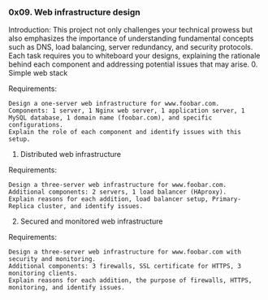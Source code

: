 ### 0x09. Web infrastructure design

Introduction:
This project not only challenges your technical prowess but also emphasizes the importance of understanding fundamental concepts such as DNS, load balancing, server redundancy, and security protocols. Each task requires you to whiteboard your designs, explaining the rationale behind each component and addressing potential issues that may arise.
0. Simple web stack

Requirements:

    Design a one-server web infrastructure for www.foobar.com.
    Components: 1 server, 1 Nginx web server, 1 application server, 1 MySQL database, 1 domain name (foobar.com), and specific configurations.
    Explain the role of each component and identify issues with this setup.



1. Distributed web infrastructure

Requirements:

    Design a three-server web infrastructure for www.foobar.com.
    Additional components: 2 servers, 1 load balancer (HAproxy).
    Explain reasons for each addition, load balancer setup, Primary-Replica cluster, and identify issues.

2. Secured and monitored web infrastructure

Requirements:

    Design a three-server web infrastructure for www.foobar.com with security and monitoring.
    Additional components: 3 firewalls, SSL certificate for HTTPS, 3 monitoring clients.
    Explain reasons for each addition, the purpose of firewalls, HTTPS, monitoring, and identify issues.
